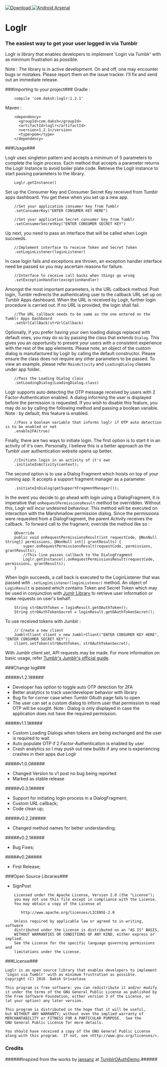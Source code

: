 [ ![Download](https://api.bintray.com/packages/dakshsrivastava/maven/Loglr/images/download.svg) ](https://bintray.com/dakshsrivastava/maven/Loglr/_latestVersion) [![Android Arsenal](https://img.shields.io/badge/Android%20Arsenal-Loglr-green.svg?style=true)](https://android-arsenal.com/details/1/3265)
# Loglr #
### The easiest way to get your user logged in via Tumblr ###

Loglr is library that enables developers to implement 'Login via Tumblr' with as minimum frustration as possible.

Note : The library is in active development. On and off, one may encounter bugs or mistakes. Please report them on the issue tracker. I'll fix and send out an immediate release.

###Importing to your project###
Gradle : 
        
        compile 'com.daksh:loglr:1.2.1'

Maven : 

        <dependency>
          <groupId>com.daksh</groupId>
          <artifactId>loglr</artifactId>
          <version>1.2.1</version>
          <type>pom</type>
        </dependency>

###Usage###

Loglr uses singleton pattern and accepts a minimum of 5 parameters to complete the login process. Each method that accepts a parameter returns the Loglr Instance to avoid boiler plate code.
Retrieve the Loglr instance to start passing parameters to the library. 

        Loglr.getInstance()

Set up the Consumer Key and Consumer Secret Key received from Tumblr apps dashboard. You get these when you set up a new app.
 
        //Set your application consumer key from Tumblr
        .setConsumerKey("ENTER CONSUMER KEY HERE")
         
        //Set your application Secret consumer key from Tumblr
        .setConsumerSecretKey("ENTER CONSUMER SECRET KEY")

Up next, you need to pass an interface that will be called when Login succeeds.
  
        //Implement interface to receive Token and Secret Token
        .setLoginListener(loginListener) 

In case login fails and exceptions are thrown, an exception handler interface need be passed so you may ascertain reasons for failure.

        //Interface to receive call backs when things go wrong
        .setExceptionHandler(exceptionHandler)

Amongst the most important parameters, is the URL callback method. Post login, Tumblr redirects the authenticating user to the callback URL set up on Tumblr Apps dashboard. When the URL is received by Loglr, further login procedure is carried out. If no URL is provided, the login shall fail.

        //The URL callback needs to be same as the one entered on the Tumblr Apps Dashboard
        .setUrlCallBack(strUrlCallback)

Optionally, if you prefer having your own loading dialogs replaced with default ones, you may do so by passing the class that extends `Dialog`. This gives you an opportunity to present your users with a consistent experience with the rest of the app elements.
Please note, an object of the custom dialog is manufactured by Loglr by calling the default constructor. Please ensure the class does not require any other parameters to be passed. To view an example, please refer `MainActivity` and `LoadingDialog` classes under app folder.
        
        //Pass the Loading Dialog class
        .setLoadingDialog(LoadingDialog.class)

Loglr supports auto detecting the OTP message received by users with 2 Factor-Authentication enabled. A dialog informing the user is displayed before the permission is requested. If you wish to disable this feature, you may do so by calling the following method and passing a boolean variable. Note : by default, this feature is enabled.    

        //Pass a boolean variable that informs loglr if OTP auto detection is to be enabled or not
        .enable2FA(true)

Finally, there are two ways to initiate login. The first option is to start it in an activity of it's own. Personally, I believe this is a better approach as the Tumblr user authentication website opens up better. 

        //Initiate login in an activity of it's own
        .initiateInActivity(context);

The second option is to use a Dialog Fragment which hoists on top of your running app. It accepts a support fragment manager as a parameter.
        
        .initiateInDialog(getSupportFragmentManager());

In the event you decide to go ahead with login using a DialogFragment, it is imperative that `onRequestPermissionsResult` method be overridden. Without this, Loglr will incur undesired behaviour. This method will be executed on interaction with the Marshmallow permission dialog. Since the permissions were requested from a DialogFragment, the parent Activity receives the callback. To forward call to the fragment, override the method like so :
        
        @Override
        public void onRequestPermissionsResult(int requestCode, @NonNull String[] permissions, @NonNull int[] grantResults) {
            super.onRequestPermissionsResult(requestCode, permissions, grantResults);
            //This line passes callback to the DialogFragment
            Loglr.getInstance().onRequestPermissionsResult(requestCode, permissions, grantResults);
        }

When login succeeds, a call back is executed to the LoginListener that was passed with `.setLoginListener(loginListener)` method. An object of `LoginResult` is passed which contains Token and Secret Token  which may be used in conjunction with [Jumlr Library](https://github.com/tumblr/jumblr) to retrieve user information or make requests on user's behalf.

        String strOAuthToken = loginResult.getOAuthToken();
        String strOAuthTokenSecret = loginResult.getOAuthTokenSecret();

To use received tokens with Jumblr :
        
        // Create a new client
        JumblrClient client = new JumblrClient("ENTER CONSUMER KEY HERE", "ENTER CONSUMER SECRET KEY");
        client.setToken(strOAuthToken, strOAuthTokenSecret);

With Jumblr client set, API requests may be made. For more information on basic usage, refer [Tumblr's Jumblr's official guide](https://github.com/tumblr/jumblr).


###Change log###

#####v1.2.1#####
* Developer has option to toggle auto OTP detection for 2FA
* Better analytics to track user/developer behavior with library
* Bug fix for corner case when Tumblr OAuth page fails to open
* The user can set a custom dialog to inform user that permission to read OTP will be sought. Note : Dialog is only displayed in case the application does not have the required permission.  

#####v1.1.1#####
* Custom Loading Dialogs when tokens are being exchanged and the user is required to wait
* Auto populate OTP if 2 Factor-Authentication is enabled by user
* Crash analytics so I may push out new builds if any one is experiencing crashes in their apps due Loglr 

#####v1.0.0#####
* Changed Version to v1 post no bug being reported
* Marked as stable release

#####v0.3.1#####
* Support for initiating login process in a DialogFragment;
* Custom URL callback;
* Code clean up;

#####v0.2.2#####
* Changed method names for better understanding;

#####v0.2.1#####
* Bug Fixes;

#####v0.2#####
* First Release;

###Open Source Libraries###

* SignPost

```
    Licensed under the Apache License, Version 2.0 (the "License");
    you may not use this file except in compliance with the License.
    You may obtain a copy of the License at

       http://www.apache.org/licenses/LICENSE-2.0
    
    Unless required by applicable law or agreed to in writing, software
    distributed under the License is distributed on an "AS IS" BASIS,
    WITHOUT WARRANTIES OR CONDITIONS OF ANY KIND, either express or implied.
    See the License for the specific language governing permissions and
    limitations under the License.
```

###License###


    Loglr is an open source library that enables developers to implement 'Login via Tumblr' with as minimum frustration as possible.
    Copyright (C) 2016  Daksh Srivastava

    This program is free software: you can redistribute it and/or modify
    it under the terms of the GNU General Public License as published by
    the Free Software Foundation, either version 3 of the License, or
    (at your option) any later version.

    This program is distributed in the hope that it will be useful,
    but WITHOUT ANY WARRANTY; without even the implied warranty of
    MERCHANTABILITY or FITNESS FOR A PARTICULAR PURPOSE.  See the
    GNU General Public License for more details.

    You should have received a copy of the GNU General Public License
    along with this program.  If not, see <http://www.gnu.org/licenses/>.

### Credits ####
######Inspired from the works by [jansanz](https://github.com/jansanz) at [TumblrOAuthDemo](https://github.com/jansanz/TumblrOAuthDemo).######
